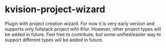 # kvision-project-wizard
Plugin with project creation wizard. For now it is very early version and supports only fullstack project with Ktor.
However, other project types will be added in future. Feel free to contribute,
 but some unified/easier way to support different types will be added in future.
